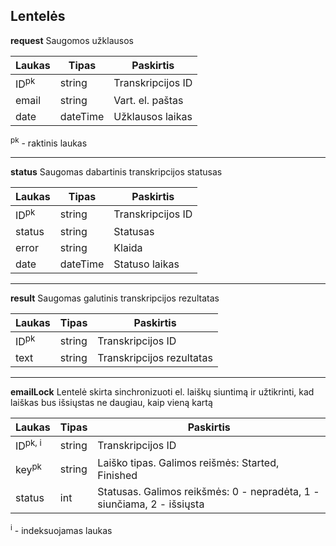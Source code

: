 ## Lentelės ##

**request** 
Saugomos užklausos

| Laukas| Tipas | Paskirtis | 
| ---|-|-|
| ID<sup>pk</sup> | string | Transkripcijos ID |
| email| string | Vart. el. paštas |
| date | dateTime | Užklausos laikas |

<sup>pk</sup> - raktinis laukas

---
**status**
Saugomas dabartinis transkripcijos statusas

| Laukas| Tipas | Paskirtis |
| ---|-|-|
| ID<sup>pk</sup> | string | Transkripcijos ID |
| status | string | Statusas |
| error  | string | Klaida |
| date   | dateTime | Statuso laikas |

---
**result**
Saugomas galutinis transkripcijos rezultatas

| Laukas| Tipas | Paskirtis |
| ---|-|-|
| ID<sup>pk</sup> | string | Transkripcijos ID |
| text | string | Transkripcijos rezultatas |

---
**emailLock**
Lentelė skirta sinchronizuoti el. laiškų siuntimą ir užtikrinti, kad laiškas bus išsiųstas ne daugiau, kaip vieną kartą

| Laukas| Tipas | Paskirtis |
| ---|-|-|
| ID<sup>pk, i</sup> | string | Transkripcijos ID |
| key<sup>pk</sup> | string | Laiško tipas. Galimos reišmės: Started, Finished |
| status | int | Statusas. Galimos reikšmės: 0 - nepradėta, 1 - siunčiama, 2 - išsiųsta
<sup>i</sup> - indeksuojamas laukas